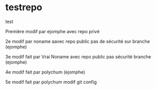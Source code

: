# testrepo
test

Première modif par ejomphe avec repo privé

2e modif par noname aavec repo public pas de sécurité sur branche (ejomphe)

3e modif fait par Vrai Noname avec repo public pas sécurité branche (ejomphe)


4e modif fait par polychum (ejomphe)


5e modif fait par polychum modif git config